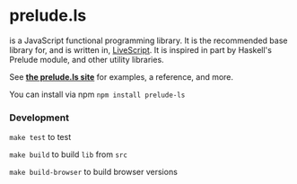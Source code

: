# prelude.ls
is a JavaScript functional programming library. It is the recommended base library for, and is written in, <a href="http://gkz.github.com/LiveScript/">LiveScript</a>. It is inspired in part by Haskell's Prelude module, and other utility libraries.

See **[the prelude.ls site](http://gkz.github.com/prelude-ls/)** for examples, a reference, and more.

You can install via npm `npm install prelude-ls`

### Development

`make test` to test

`make build` to build `lib` from `src`

`make build-browser` to build browser versions
